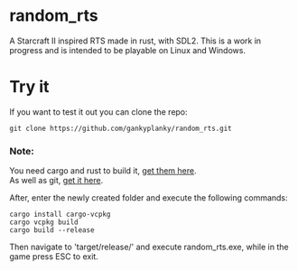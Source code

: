 # random_rts
A Starcraft II inspired RTS made in rust, with SDL2. This is a work in progress and is intended to be playable on Linux and Windows.

# Try it
If you want to test it out you can clone the repo:
```
git clone https://github.com/gankyplanky/random_rts.git
```
### Note:
You need cargo and rust to build it, [get them here](https://www.rust-lang.org/tools/install).<br>
As well as git, [get it here](https://git-scm.com/downloads).<br>

After, enter the newly created folder and execute the following commands:
```
cargo install cargo-vcpkg
cargo vcpkg build
cargo build --release
```
Then navigate to 'target/release/' and execute random_rts.exe, while in the game press ESC to exit.
